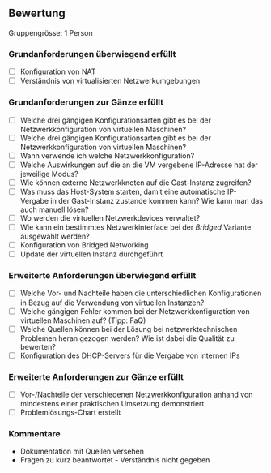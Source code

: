 ## Bewertung
Gruppengrösse: 1 Person
### Grundanforderungen **überwiegend erfüllt**
- [ ] Konfiguration von NAT
- [ ] Verständnis von virtualisierten Netzwerkumgebungen
### Grundanforderungen **zur Gänze erfüllt**
- [ ] Welche drei gängigen Konfigurationsarten gibt es bei der Netzwerkkonfiguration von virtuellen Maschinen?
- [ ] Welche drei gängigen Konfigurationsarten gibt es bei der Netzwerkkonfiguration von virtuellen Maschinen?
- [ ] Wann verwende ich welche Netzwerkkonfiguration?
- [ ] Welche Auswirkungen auf die an die VM vergebene IP-Adresse hat der jeweilige Modus?
- [ ] Wie können externe Netzwerkknoten auf die Gast-Instanz zugreifen?
- [ ] Was muss das Host-System starten, damit eine automatische IP-Vergabe in der Gast-Instanz zustande kommen kann? Wie kann man das auch manuell lösen?
- [ ] Wo werden die virtuellen Netzwerkdevices verwaltet?
- [ ] Wie kann ein bestimmtes Netzwerkinterface bei der *Bridged* Variante ausgewählt werden?
- [ ] Konfiguration von Bridged Networking
- [ ] Update der virtuellen Instanz durchgeführt
### Erweiterte Anforderungen **überwiegend erfüllt**
- [ ] Welche Vor- und Nachteile haben die unterschiedlichen Konfigurationen in Bezug auf die Verwendung von virtuellen Instanzen?
- [ ] Welche gängigen Fehler kommen bei der Netzwerkkonfiguration von virtuellen Maschinen auf? (Tipp: FaQ)
- [ ] Welche Quellen können bei der Lösung bei netzwerktechnischen Problemen heran gezogen werden? Wie ist dabei die Qualität zu bewerten?
- [ ] Konfiguration des DHCP-Servers für die Vergabe von internen IPs
### Erweiterte Anforderungen **zur Gänze erfüllt**
- [ ] Vor-/Nachteile der verschiedenen Netzwerkkonfiguration anhand von mindestens einer praktischen Umsetzung demonstriert
- [ ] Problemlösungs-Chart erstellt

### Kommentare
* Dokumentation mit Quellen versehen
* Fragen zu kurz beantwortet - Verständnis nicht gegeben
